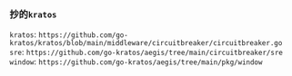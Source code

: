 ### 抄的`kratos` 
`kratos`: `https://github.com/go-kratos/kratos/blob/main/middleware/circuitbreaker/circuitbreaker.go`
`sre`:    `https://github.com/go-kratos/aegis/tree/main/circuitbreaker/sre`
`window`: `https://github.com/go-kratos/aegis/tree/main/pkg/window`